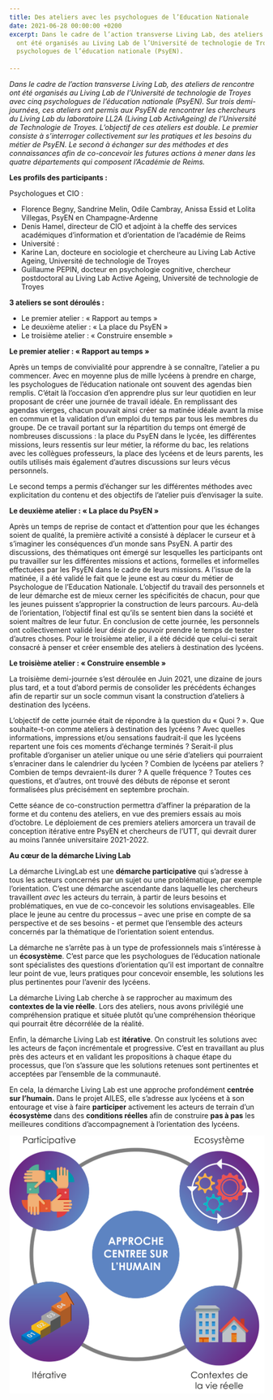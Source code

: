 ```yaml
---
title: Des ateliers avec les psychologues de l’Education Nationale
date: 2021-06-28 00:00:00 +0200
excerpt: Dans le cadre de l’action transverse Living Lab, des ateliers de rencontre
  ont été organisés au Living Lab de l’Université de technologie de Troyes avec cinq
  psychologues de l’éducation nationale (PsyEN).

---
```

_Dans le cadre de l’action transverse Living Lab, des ateliers de rencontre ont été organisés au Living Lab de l’Université de technologie de Troyes avec cinq psychologues de l’éducation nationale (PsyEN). Sur trois demi-journées, ces ateliers ont permis aux PsyEN de rencontrer les chercheurs du Living Lab du laboratoire LL2A (Living Lab ActivAgeing) de l’Université de Technologie de Troyes. L’objectif de ces ateliers est double. Le premier consiste à s’interroger collectivement sur les pratiques et les besoins du métier de PsyEN. Le second à échanger sur des méthodes et des connaissances afin de co-concevoir les futures actions à mener dans les quatre départements qui composent l’Académie de Reims._

**Les profils des participants :**

Psychologues et CIO :

* Florence Begny, Sandrine Melin, Odile Cambray, Anissa Essid et Lolita Villegas, PsyEN en Champagne-Ardenne
* Denis Hamel, directeur de CIO et adjoint à la cheffe des services académiques d’information et d’orientation de l’académie de Reims
* Université :
* Karine Lan, docteure en sociologie et chercheure au Living Lab Active Ageing, Université de technologie de Troyes
* Guillaume PEPIN, docteur en psychologie cognitive, chercheur postdoctoral au Living Lab Active Ageing, Université de technologie de Troyes

**3 ateliers se sont déroulés :**

* Le premier atelier : « Rapport au temps »
* Le deuxième atelier : « La place du PsyEN »
* Le troisième atelier : « Construire ensemble »

**Le premier atelier : « Rapport au temps »**

Après un temps de convivialité pour apprendre à se connaître, l’atelier a pu commencer. Avec en moyenne plus de mille lycéens à prendre en charge, les psychologues de l’éducation nationale ont souvent des agendas bien remplis. C’était là l’occasion d’en apprendre plus sur leur quotidien en leur proposant de créer une journée de travail idéale. En remplissant des agendas vierges, chacun pouvait ainsi créer sa matinée idéale avant la mise en commun et la validation d’un emploi du temps par tous les membres du groupe. De ce travail portant sur la répartition du temps ont émergé de nombreuses discussions : la place du PsyEN dans le lycée, les différentes missions, leurs ressentis sur leur métier, la réforme du bac, les relations avec les collègues professeurs, la place des lycéens et de leurs parents, les outils utilisés mais également d’autres discussions sur leurs vécus personnels.

Le second temps a permis d’échanger sur les différentes méthodes avec explicitation du contenu et des objectifs de l’atelier puis d’envisager la suite.

**Le deuxième atelier : « La place du PsyEN »**

Après un temps de reprise de contact et d’attention pour que les échanges soient de qualité, la première activité a consisté à déplacer le curseur et à s’imaginer les conséquences d’un monde sans PsyEN. A partir des discussions, des thématiques ont émergé sur lesquelles les participants ont pu travailler sur les différentes missions et actions, formelles et informelles effectuées par les PsyEN dans le cadre de leurs missions. A l’issue de la matinée, il a été validé le fait que le jeune est au cœur du métier de Psychologue de l’Education Nationale. L’objectif du travail des personnels et de leur démarche est de mieux cerner les spécificités de chacun, pour que les jeunes puissent s’approprier la construction de leurs parcours. Au-delà de l’orientation, l’objectif final est qu’ils se sentent bien dans la société et soient maîtres de leur futur. En conclusion de cette journée, les personnels ont collectivement validé leur désir de pouvoir prendre le temps de tester d’autres choses. Pour le troisième atelier, il a été décidé que celui-ci serait consacré à penser et créer ensemble des ateliers à destination des lycéens.

**Le troisième atelier : « Construire ensemble »**

La troisième demi-journée s’est déroulée en Juin 2021, une dizaine de jours plus tard, et a tout d’abord permis de consolider les précédents échanges afin de repartir sur un socle commun visant la construction d’ateliers à destination des lycéens.

L’objectif de cette journée était de répondre à la question du « Quoi ? ». Que souhaite-t-on comme ateliers à destination des lycéens ? Avec quelles informations, impressions et/ou sensations faudrait-il que les lycéens repartent une fois ces moments d’échange terminés ? Serait-il plus profitable d’organiser un atelier unique ou une série d’ateliers qui pourraient s’enraciner dans le calendrier du lycéen ? Combien de lycéens par ateliers ? Combien de temps devraient-ils durer ? A quelle fréquence ? Toutes ces questions, et d’autres, ont trouvé des débuts de réponse et seront formalisées plus précisément en septembre prochain.

Cette séance de co-construction permettra d’affiner la préparation de la forme et du contenu des ateliers, en vue des premiers essais au mois d’octobre. Le déploiement de ces premiers ateliers amorcera un travail de conception itérative entre PsyEN et chercheurs de l’UTT, qui devrait durer au moins l’année universitaire 2021-2022.

**Au cœur de la démarche Living Lab**

La démarche LivingLab est une **démarche participative** qui s’adresse à tous les acteurs concernés par un sujet ou une problématique, par exemple l’orientation. C’est une démarche ascendante dans laquelle les chercheurs travaillent _avec_ les acteurs du terrain, à partir de leurs besoins et problématiques, en vue de co-concevoir les solutions envisageables. Elle place le jeune au centre du processus – avec une prise en compte de sa perspective et de ses besoins - et permet que l’ensemble des acteurs concernés par la thématique de l’orientation soient entendus.

La démarche ne s’arrête pas à un type de professionnels mais s’intéresse à un **écosystème**. C’est parce que les psychologues de l’éducation nationale sont spécialistes des questions d’orientation qu’il est important de connaître leur point de vue, leurs pratiques pour concevoir ensemble, les solutions les plus pertinentes pour l’avenir des lycéens.

La démarche Living Lab cherche à se rapprocher au maximum des **contextes de la vie réelle**. Lors des ateliers, nous avons privilégié une compréhension pratique et située plutôt qu’une compréhension théorique qui pourrait être décorrélée de la réalité.

Enfin, la démarche Living Lab est **itérative**. On construit les solutions avec les acteurs de façon incrémentale et progressive. C’est en travaillant au plus près des acteurs et en validant les propositions à chaque étape du processus, que l’on s’assure que les solutions retenues sont pertinentes et acceptées par l’ensemble de la communauté.

En cela, la démarche Living Lab est une approche profondément **centrée sur l’humain.** Dans le projet AILES, elle s’adresse aux lycéens et à son entourage et vise à faire **participer** activement les acteurs de terrain d’un **écosystème** dans des **conditions réelles** afin de construire **pas à pas** les meilleures conditions d’accompagnement à l’orientation des lycéens.

![](/uploads/schema-living-lab.png)